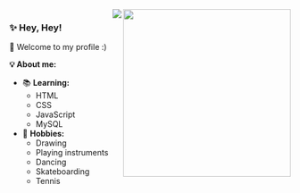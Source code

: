 <img src = "https://c.tenor.com/FgvsLn867wQAAAAj/a-chan-hololive-walfie.gif" width = "300px" align="right">
<img src="https://github-readme-stats.vercel.app/api/top-langs/?username=ryan-miyazato&layout=compact&langs_count=7&theme=onedark" align="right">


### ✨ Hey, Hey!

👻 Welcome to my profile :) <br>

**💡 About me:** <br>
- 📚 **Learning:**
  - HTML
  - CSS 
  - JavaScript 
  - MySQL 
- 🎨 **Hobbies:**
  - Drawing
  - Playing instruments
  - Dancing
  - Skateboarding
  - Tennis



<!--
**ryan-miyazato/ryan-miyazato** is a ✨ _special_ ✨ repository because its `README.md` (this file) appears on your GitHub profile.

Here are some ideas to get you started:

- 🔭 I’m currently working on ...
- 🌱 I’m currently learning ...
- 👯 I’m looking to collaborate on ...
- 🤔 I’m looking for help with ...
- 💬 Ask me about ...
- 📫 How to reach me: ...
- 😄 Pronouns: ...
- ⚡ Fun fact: ...
-->
